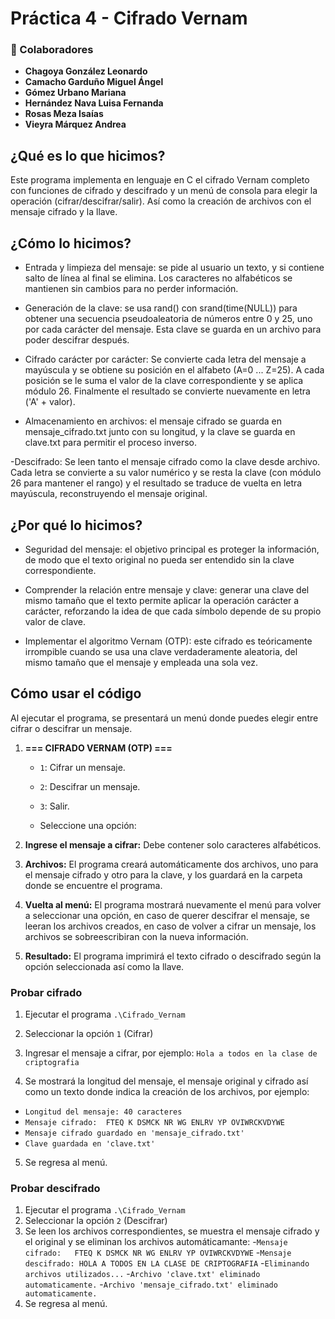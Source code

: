 # Práctica 4 - Cifrado Vernam


### 👥 Colaboradores

- **Chagoya González Leonardo**
- **Camacho Garduño Miguel Ángel**
- **Gómez Urbano Mariana**
- **Hernández Nava Luisa Fernanda**
- **Rosas Meza Isaías**
- **Vieyra Márquez Andrea**

## ¿Qué es lo que hicimos?

Este programa implementa en lenguaje en C el cifrado Vernam completo con funciones de cifrado y descifrado y un menú de consola para elegir la operación (cifrar/descifrar/salir).
Así como la creación de archivos con el mensaje cifrado y la llave. 

## ¿Cómo lo hicimos?

- Entrada y limpieza del mensaje: se pide al usuario un texto, y si contiene salto de línea al final se elimina. Los caracteres no alfabéticos se mantienen sin cambios para no perder información.

- Generación de la clave: se usa rand() con srand(time(NULL)) para obtener una secuencia pseudoaleatoria de números entre 0 y 25, uno por cada carácter del mensaje. Esta clave se guarda en un archivo para poder descifrar después.
 
- Cifrado carácter por carácter: Se convierte cada letra del mensaje a mayúscula y se obtiene su posición en el alfabeto (A=0 ... Z=25). A cada posición se le suma el valor de la clave correspondiente y se aplica módulo 26.
 Finalmente el resultado se convierte nuevamente en letra ('A' + valor).

- Almacenamiento en archivos: el mensaje cifrado se guarda en mensaje_cifrado.txt junto con su longitud, y la clave se guarda en clave.txt para permitir el proceso inverso.

-Descifrado: Se leen tanto el mensaje cifrado como la clave desde archivo. Cada letra se convierte a su valor numérico y se resta la clave (con módulo 26 para mantener el rango) y el resultado se traduce de vuelta en letra mayúscula, reconstruyendo el mensaje original.

## ¿Por qué lo hicimos?

- Seguridad del mensaje: el objetivo principal es proteger la información, de modo que el texto original no pueda ser entendido sin la clave correspondiente.

- Comprender la relación entre mensaje y clave: generar una clave del mismo tamaño que el texto permite aplicar la operación carácter a carácter, reforzando la idea de que cada símbolo depende de su propio valor de clave.

- Implementar el algoritmo Vernam (OTP): este cifrado es teóricamente irrompible cuando se usa una clave verdaderamente aleatoria, del mismo tamaño que el mensaje y empleada una sola vez.

## Cómo usar el código

Al ejecutar el programa, se presentará un menú donde puedes elegir entre cifrar o descifrar un mensaje.

1. **=== CIFRADO VERNAM (OTP) ===**

   - `1`: Cifrar un mensaje.

   - `2`: Descifrar un mensaje.
  
   - `3`: Salir.

   - Seleccione una opción:

2. **Ingrese el mensaje a cifrar:** Debe contener solo caracteres alfabéticos.
3. **Archivos:** El programa creará automáticamente dos archivos, uno para el mensaje cifrado y otro para la clave, y los guardará en la carpeta donde se encuentre el programa.
4. **Vuelta al menú:** El programa mostrará nuevamente el menú para volver a seleccionar una opción, en caso de querer descifrar el mensaje, se leeran los archivos creados, en caso de volver a cifrar un mensaje, los archivos se sobreescribiran con la nueva información.
5. **Resultado:** El programa imprimirá el texto cifrado o descifrado según la opción seleccionada así como la llave.

### **Probar cifrado**

1. Ejecutar el programa `.\Cifrado_Vernam`

2. Seleccionar la opción `1` (Cifrar)

3. Ingresar el mensaje a cifrar, por ejemplo: `Hola a todos en la clase de criptografia`

4. Se mostrará la longitud del mensaje, el mensaje original y cifrado así como un texto donde indica la creación de los archivos, por ejemplo:
 - `Longitud del mensaje: 40 caracteres`
 - `Mensaje cifrado:  FTEQ K DSMCK NR WG ENLRV YP OVIWRCKVDYWE`
 - `Mensaje cifrado guardado en 'mensaje_cifrado.txt'`
 - `Clave guardada en 'clave.txt'`
5. Se regresa al menú. 

### **Probar descifrado**

1. Ejecutar el programa `.\Cifrado_Vernam`
2. Seleccionar la opción `2` (Descifrar)
3. Se leen los archivos correspondientes, se muestra el mensaje cifrado y el original y se eliminan los archivos automáticamante:
   -`Mensaje cifrado:   FTEQ K DSMCK NR WG ENLRV YP OVIWRCKVDYWE`
   -`Mensaje descifrado: HOLA A TODOS EN LA CLASE DE CRIPTOGRAFIA`
   -`Eliminando archivos utilizados...`
   -`Archivo 'clave.txt' eliminado automaticamente.`
   -`Archivo 'mensaje_cifrado.txt' eliminado automaticamente.`
4. Se regresa al menú.

